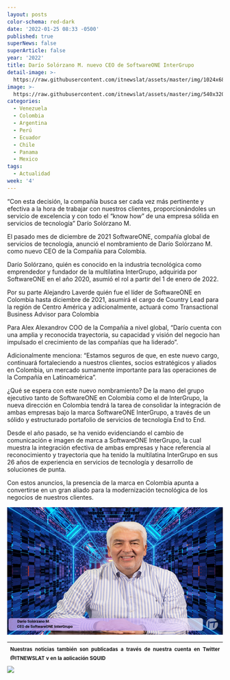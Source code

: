 ```yaml
---
layout: posts
color-schema: red-dark
date: '2022-01-25 08:33 -0500'
published: true
superNews: false
superArticle: false
year: '2022'
title: Darío Solórzano M. nuevo CEO de SoftwareONE InterGrupo
detail-image: >-
  https://raw.githubusercontent.com/itnewslat/assets/master/img/1024x680/Dario-Solorzano-g.jpg
image: >-
  https://raw.githubusercontent.com/itnewslat/assets/master/img/540x320/Dario-Solorzano-p.jpg
categories:
  - Venezuela
  - Colombia
  - Argentina
  - Perú
  - Ecuador
  - Chile
  - Panama
  - Mexico
tags:
  - Actualidad
week: '4'
---
```

“Con esta decisión, la compañía busca ser cada vez más pertinente y efectiva a la hora de trabajar con nuestros clientes, proporcionándoles un servicio de excelencia y con todo el “know how” de una empresa sólida en servicios de tecnología” Darío Solórzano M.


El pasado mes de diciembre de 2021 SoftwareONE, compañía global de servicios de tecnología, anunció el nombramiento de Darío Solórzano M. como nuevo CEO de la Compañía para Colombia.

Darío Solórzano, quién es conocido en la industria tecnológica como emprendedor y fundador de la multilatina InterGrupo, adquirida por SoftwareONE en el año 2020, asumió el rol a partir del 1 de enero de 2022.

Por su parte Alejandro Laverde quién fue el líder de SoftwareONE en Colombia hasta diciembre de 2021, asumirá el cargo de Country Lead para la región de Centro América y adicionalmente, actuará como Transactional Business Advisor para Colombia

Para Alex Alexandrov COO de la Compañía a nivel global, “Darío cuenta con una amplia y reconocida trayectoria, su capacidad y visión del negocio han impulsado el crecimiento de las compañías que ha liderado”. 

Adicionalmente menciona: “Estamos seguros de que, en este nuevo cargo, continuará fortaleciendo a nuestros clientes, socios estratégicos y aliados en Colombia, un mercado sumamente importante para las operaciones de la Compañía en Latinoamérica”.
 
¿Qué se espera con este nuevo nombramiento?
De la mano del grupo ejecutivo tanto de SoftwareONE en Colombia como el de InterGrupo, la nueva dirección en Colombia tendrá la tarea de consolidar la integración de ambas empresas bajo la marca SoftwareONE InterGrupo, a través de un sólido y estructurado portafolio de servicios de tecnología End to End.

Desde el año pasado, se ha venido evidenciando el cambio de comunicación e imagen de marca a SoftwareONE InterGrupo, la cual muestra la integración efectiva de ambas empresas y hace referencia al reconocimiento y trayectoria que ha tenido la multilatina InterGrupo en sus 26 años de experiencia en servicios de tecnología y desarrollo de soluciones de punta.

Con estos anuncios, la presencia de la marca en Colombia apunta a convertirse en un gran aliado para la modernización tecnológica de los negocios de nuestros clientes.


![](https://raw.githubusercontent.com/itnewslat/assets/master/img/540x320/Dario-Solorzano-p.jpg)

<table style="height: 42px;" width="569">
<tbody>
<tr>
<td style="text-align: justify;"><sub><strong>Nuestras noticias también son publicadas a través de nuestra cuenta en Twitter <a href="https://twitter.com/itnewslat?lang=es">@ITNEWSLAT</a> y en la aplicación <a href="https://squidapp.co/en/">SQUID</a></strong></sub></td>
</tr>
</tbody>
</table>

<img src="https://tracker.metricool.com/c3po.jpg?hash=56f88a41e39ab42c063cc51676587a04"/>